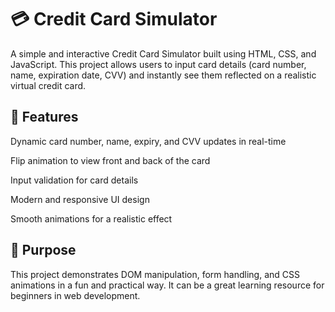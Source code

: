 # 💳 Credit Card Simulator

A simple and interactive Credit Card Simulator built using HTML, CSS, and JavaScript. This project allows users to input card details (card number, name, expiration date, CVV) and instantly see them reflected on a realistic virtual credit card.

## 🔧 Features

Dynamic card number, name, expiry, and CVV updates in real-time

Flip animation to view front and back of the card

Input validation for card details

Modern and responsive UI design

Smooth animations for a realistic effect

## 🎯 Purpose

This project demonstrates DOM manipulation, form handling, and CSS animations in a fun and practical way. It can be a great learning resource for beginners in web development.
